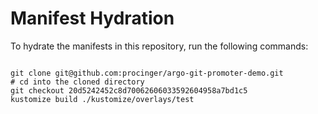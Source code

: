 
# Manifest Hydration

To hydrate the manifests in this repository, run the following commands:

```shell

git clone git@github.com:procinger/argo-git-promoter-demo.git
# cd into the cloned directory
git checkout 20d5242452c8d70062606033592604958a7bd1c5
kustomize build ./kustomize/overlays/test
```